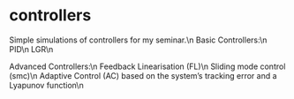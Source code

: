 # controllers
Simple simulations of controllers for my seminar.\n
Basic Controllers:\n
PID\n
LGR\n

Advanced Controllers:\n
Feedback Linearisation (FL)\n
Sliding mode control (smc)\n
Adaptive Control (AC) based on the system’s tracking error and a Lyapunov function\n
